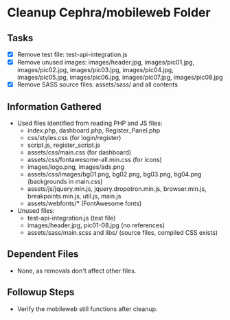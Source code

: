 # Cleanup Cephra/mobileweb Folder

## Tasks
- [x] Remove test file: test-api-integration.js
- [x] Remove unused images: images/header.jpg, images/pic01.jpg, images/pic02.jpg, images/pic03.jpg, images/pic04.jpg, images/pic05.jpg, images/pic06.jpg, images/pic07.jpg, images/pic08.jpg
- [x] Remove SASS source files: assets/sass/ and all contents

## Information Gathered
- Used files identified from reading PHP and JS files:
  - index.php, dashboard.php, Register_Panel.php
  - css/styles.css (for login/register)
  - script.js, register_script.js
  - assets/css/main.css (for dashboard)
  - assets/css/fontawesome-all.min.css (for icons)
  - images/logo.png, images/ads.png
  - assets/css/images/bg01.png, bg02.png, bg03.png, bg04.png (backgrounds in main.css)
  - assets/js/jquery.min.js, jquery.dropotron.min.js, browser.min.js, breakpoints.min.js, util.js, main.js
  - assets/webfonts/* (FontAwesome fonts)
- Unused files:
  - test-api-integration.js (test file)
  - images/header.jpg, pic01-08.jpg (no references)
  - assets/sass/main.scss and libs/ (source files, compiled CSS exists)

## Dependent Files
- None, as removals don't affect other files.

## Followup Steps
- Verify the mobileweb still functions after cleanup.
